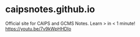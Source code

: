 # caipsnotes.github.io
Official site for CAIPS and GCMS Notes.
Learn > in < 1 minute! https://youtu.be/7v9kWpHHDIo
